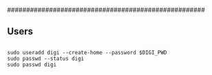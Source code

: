 ####################################################
## Users
## 

```
sudo useradd digi --create-home --password $DIGI_PWD
sudo passwd --status digi
sudo passwd digi
```